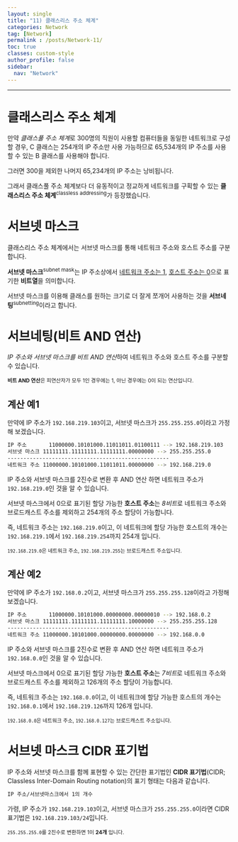 ```yaml
---
layout: single
title: "11) 클래스리스 주소 체계"
categories: Network
tag: [Network]
permalink : /posts/Network-11/
toc: true
classes: custom-style
author_profile: false
sidebar:
  nav: "Network"
---
```


<hr>

# 클래스리스 주소 체계

만약 *클래스풀 주소 체계*로 300명의 직원이 사용할 컴퓨터들을 동일한 네트워크로 구성할 경우, C 클래스는 254개의 IP 주소만 사용 가능하므로 65,534개의 IP 주소를 사용할 수 있는 B 클래스를 사용해야 합니다.

그러면 300을 제외한 나머지 65,234개의 IP 주소는 낭비됩니다.

그래서 클래스풀 주소 체계보다 더 유동적이고 정교하게 네트워크를 구획할 수 있는 **클래스리스 주소 체계**<sup>classless addressing</sup>가 등장했습니다.

# 서브넷 마스크

클래스리스 주소 체계에서는 서브넷 마스크를 통해 네트워크 주소와 호스트 주소를 구분 합니다.

**서브넷 마스크**<sup>subnet mask</sup>는 IP 주소상에서 <u>네트워크 주소는 1</u>, <u>호스트 주소는 0</u>으로 표기한 **비트열**을 의미합니다.

서브넷 마스크를 이용해 클래스를 원하는 크기로 더 잘게 쪼개어 사용하는 것을 **서브네팅**<sup>subnetting</sup>이라고 합니다.

# 서브네팅(비트 AND 연산)

*IP 주소와 서브넷 마스크를 비트 AND 연산*하여 네트워크 주소와 호스트 주소를 구분할 수 있습니다.

<small>**비트 AND 연산**은 피연산자가 모두 1인 경우에는 1, 아닌 경우에는 0이 되는 연산입니다.</small>

## 계산 예1

만약에 IP 주소가 `192.168.219.103`이고, 서브넷 마스크가 `255.255.255.0`이라고 가정해 보겠습니다.

```bash
IP 주소       11000000.10101000.11011011.01100111 --> 192.168.219.103
서브넷 마스크 11111111.11111111.11111111.00000000 --> 255.255.255.0
---------------------------------------------------
네트워크 주소 11000000.10101000.11011011.00000000 --> 192.168.219.0
```

IP 주소와 서브넷 마스크를 2진수로 변환 후 AND 연산 하면 네트워크 주소가 `192.168.219.0`인 것을 알 수 있습니다.

서브넷 마스크에서 0으로 표기된 할당 가능한 **호스트 주소**는 *8비트*로 네트워크 주소와 브로드캐스트 주소를 제외하고 254개의 주소 할당이 가능합니다.

즉, 네트워크 주소는 `192.168.219.0`이고, 이 네트워크에 할당 가능한 호스트의 개수는 `192.168.219.1`에서 `192.168.219.254`까지 254개 입니다.

<small>`192.168.219.0`은 네트워크 주소, `192.168.219.255`는 브로드캐스트 주소입니다.</small>

## 계산 예2

만약에 IP 주소가 `192.168.0.2`이고, 서브넷 마스크가 `255.255.255.128`이라고 가정해 보겠습니다.

```bash
IP 주소       11000000.10101000.00000000.00000010 --> 192.168.0.2 
서브넷 마스크 11111111.11111111.11111111.10000000 --> 255.255.255.128
---------------------------------------------------
네트워크 주소 11000000.10101000.00000000.00000000 --> 192.168.0.0
```

IP 주소와 서브넷 마스크를 2진수로 변환 후 AND 연산 하면 네트워크 주소가 `192.168.0.0`인 것을 알 수 있습니다.

서브넷 마스크에서 0으로 표기된 할당 가능한 **호스트 주소**는 *7비트*로 네트워크 주소와 브로드캐스트 주소를 제외하고 126개의 주소 할당이 가능합니다.

즉, 네트워크 주소는 `192.168.0.0`이고, 이 네트워크에 할당 가능한 호스트의 개수는 `192.168.0.1`에서 `192.168.219.126`까지 126개 입니다.

<small>`192.168.0.0`은 네트워크 주소, `192.168.0.127`는 브로드캐스트 주소입니다.</small>

# 서브넷 마스크 CIDR 표기법

IP 주소와 서브넷 마스크를 함께 표현할 수 있는 간단한 표기법인 **CIDR 표기법**(CIDR; Classless Inter-Domain Routing notation)의 표기 형태는 다음과 같습니다.

```bash
IP 주소/서브넷마스크에서 1의 개수
```

가령, IP 주소가 `192.168.219.103`이고, 서브넷 마스크가 `255.255.255.0`이라면 CIDR 표기법은 `192.168.219.103/24`입니다.

<small>`255.255.255.0`를 2진수로 변환하면 1이 **24개** 입니다.</small>
